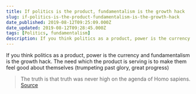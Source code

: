 ```yaml
---
title: If politics is the product, fundamentalism is the growth hack
slug: if-politics-is-the-product-fundamentalism-is-the-growth-hack
date_published: 2019-08-12T09:25:09.000Z
date_updated: 2019-08-12T09:28:45.000Z
tags: [Politics, fundamentalism]
description: If you think politics as a product, power is the currency and fundamentalism is the growth hack
---
```


If you think politics as a product, power is the currency and fundamentalism is the growth hack. The need which the product is serving is to make them feel good about themselves (trumpeting past glory, great progress)

> The truth is that truth was never high on the agenda of Homo sapiens.
> [Source](https://www.theguardian.com/culture/2018/aug/05/yuval-noah-harari-extract-fake-news-sapiens-homo-deus)
